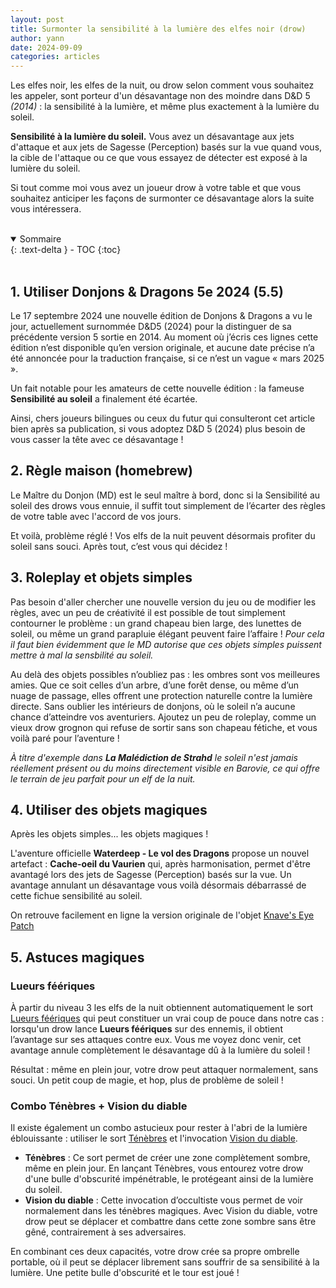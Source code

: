 ```yaml
---
layout: post
title: Surmonter la sensibilité à la lumière des elfes noir (drow)
author: yann
date: 2024-09-09
categories: articles
---
```


Les elfes noir, les elfes de la nuit, ou drow selon comment vous souhaitez les appeler, sont porteur d'un désavantage non des moindre dans D&D 5 _(2014)_ : la sensibilité à la lumière, et même plus exactement à la lumière du soleil.

**Sensibilité à la lumière du soleil.** Vous avez un désavantage aux jets d'attaque et aux jets de Sagesse (Perception) basés sur ​​la vue quand vous, la cible de l'attaque ou ce que vous essayez de détecter est exposé à la lumière du soleil.

Si tout comme moi vous avez un joueur drow à votre table et que vous souhaitez anticiper les façons de surmonter ce désavantage alors la suite vous intéressera.

<br />

<details open markdown="block">
  <summary>
    Sommaire
  </summary>
  {: .text-delta }
- TOC
{:toc}
</details>

<br />

## 1. Utiliser Donjons & Dragons 5e 2024 (5.5)

Le 17 septembre 2024 une nouvelle édition de Donjons & Dragons a vu le jour, actuellement surnommée D&D5 (2024) pour la distinguer de sa précédente version 5 sortie en 2014. Au moment où j’écris ces lignes cette édition n’est disponible qu’en version originale, et aucune date précise n’a été annoncée pour la traduction française, si ce n’est un vague « mars 2025 ».

Un fait notable pour les amateurs de cette nouvelle édition : la fameuse **Sensibilité au soleil** a finalement été écartée.

Ainsi, chers joueurs bilingues ou ceux du futur qui consulteront cet article bien après sa publication, si vous adoptez D&D 5 (2024) plus besoin de vous casser la tête avec ce désavantage !


## 2. Règle maison (homebrew)

Le Maître du Donjon (MD) est le seul maître à bord, donc si la Sensibilité au soleil des drows vous ennuie, il suffit tout simplement de l’écarter des règles de votre table avec l'accord de vos jours. 

Et voilà, problème réglé ! Vos elfs de la nuit peuvent désormais profiter du soleil sans souci. Après tout, c’est vous qui décidez !


## 3. Roleplay et objets simples

Pas besoin d'aller chercher une nouvelle version du jeu ou de modifier les règles, avec un peu de créativité il est possible de tout simplement contourner le problème : un grand chapeau bien large, des lunettes de soleil, ou même un grand parapluie élégant peuvent faire l’affaire ! 
*Pour cela il faut bien évidemment que le MD autorise que ces objets simples puissent mettre à mal la sensbilité au soleil.*

Au delà des objets possibles n’oubliez pas : les ombres sont vos meilleures amies. Que ce soit celles d’un arbre, d’une forêt dense, ou même d’un nuage de passage, elles offrent une protection naturelle contre la lumière directe. Sans oublier les intérieurs de donjons, où le soleil n’a aucune chance d’atteindre vos aventuriers. Ajoutez un peu de roleplay, comme un vieux drow grognon qui refuse de sortir sans son chapeau fétiche, et vous voilà paré pour l’aventure !

*À titre d'exemple dans **La Malédiction de Strahd** le soleil n'est jamais réellement présent ou du moins directement visible en Barovie, ce qui offre le terrain de jeu parfait pour un elf de la nuit.*


## 4. Utiliser des objets magiques

Après les objets simples... les objets magiques !

L'aventure officielle **Waterdeep - Le vol des Dragons** propose un nouvel artefact : **Cache-oeil du Vaurien** qui, après harmonisation, permet d'être avantagé lors des jets de Sagesse (Perception) basés sur la vue. Un avantage annulant un désavantage vous voilà désormais débarrassé de cette fichue sensibilité au soleil.

On retrouve facilement en ligne la version originale de l'objet [Knave's Eye Patch](http://dnd5e.wikidot.com/wondrous-items:knaves-eye-patch)


## 5. Astuces magiques

### Lueurs féériques

À partir du niveau 3 les elfs de la nuit obtiennent automatiquement le sort [Lueurs féériques](https://www.aidedd.org/dnd/sorts.php?vf=lueurs-feeriques) qui peut constituer un vrai coup de pouce dans notre cas : lorsqu'un drow lance **Lueurs féériques** sur des ennemis, il obtient l’avantage sur ses attaques contre eux. Vous me voyez donc venir, cet avantage annule complètement le désavantage dû à la lumière du soleil ! 

Résultat : même en plein jour, votre drow peut attaquer normalement, sans souci. Un petit coup de magie, et hop, plus de problème de soleil !

### Combo Ténèbres + Vision du diable

Il existe également un combo astucieux pour rester à l'abri de la lumière éblouissante : utiliser le sort [Ténèbres](https://www.aidedd.org/dnd/sorts.php?vf=tenebres) et l'invocation [Vision du diable](https://www.aidedd.org/dnd/invocations.php?vf=vision-du-diable).
 - **Ténèbres** : Ce sort permet de créer une zone complètement sombre, même en plein jour. En lançant Ténèbres, vous entourez votre drow d'une bulle d'obscurité impénétrable, le protégeant ainsi de la lumière du soleil.
 - **Vision du diable** : Cette invocation d’occultiste vous permet de voir normalement dans les ténèbres magiques. Avec Vision du diable, votre drow peut se déplacer et combattre dans cette zone sombre sans être gêné, contrairement à ses adversaires.

En combinant ces deux capacités, votre drow crée sa propre ombrelle portable, où il peut se déplacer librement sans souffrir de sa sensibilité à la lumière. Une petite bulle d'obscurité et le tour est joué !


